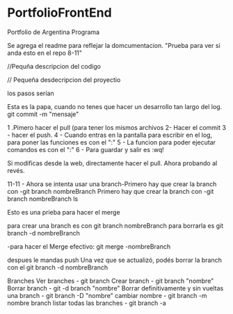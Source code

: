 # PortfolioFrontEnd
Portfolio de Argentina Programa

Se agrega el readme para reflejar la domcumentacion.
"Prueba para ver si anda esto en el repo 8-11"

//Pequña descripcion del codigo

// Pequeña desdecripcion del proyectio

los pasos serían

Esta es la papa, cuando no tenes que hacer un desarrollo tan largo del log.
git commit -m "mensaje"


1 .Pimero hacer el pull (para tener los mismos archivos
2- Hacer el commit
3 - hacer el push.
4 - Cuando entras en la pantalla para escribir en el log, para poner las funciones es con el ":"
5 - La funcion para poder ejecutar comandos es con el ":"
6 - Para guardar y salir es :wq!

Si modificas desde la web, directamente hacer el pull.
Ahora probando al revés.

11-11 - Ahora se intenta usar una branch-Primero hay que crear la branch con -git branch nombreBranch
Primero hay que crear la branch con -git branch nombreBranch ls

Esto es una prieba para hacer el merge

para crear una branch es con git branch nombreBranch
para borrarla es git branch -d nombreBranch


-para hacer el Merge efectivo:
git merge -nombreBranch

despues le mandas push
Una vez que se actualizó, podés borrar la branch con el git branch -d nombreBranch

Branches
Ver branches - git branch
Crear branch - git branch "nombre"
Borrar branch - git -d branch "nombre"
Borrar definitivamente y sin vueltas una branch - git branch -D "nombre"
cambiar nombre - git branch -m nombre branch
listar todas las branches - git branch -a


